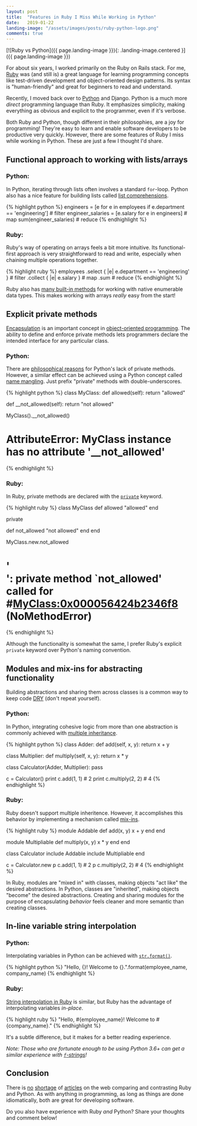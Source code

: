 ```yaml
---
layout: post
title:  "Features in Ruby I Miss While Working in Python"
date:   2019-01-22
landing-image: "/assets/images/posts/ruby-python-logo.png"
comments: true
---
```


[![Ruby vs Python]({{ page.landing-image }}){: .landing-image.centered }]({{ page.landing-image }})

For about six years, I worked primarily on the Ruby on Rails stack. For me, [Ruby](https://www.ruby-lang.org/en/) was (and still is) a great language for learning programming concepts like test-driven development and object-oriented design patterns. Its syntax is "human-friendly" and great for beginners to read and understand.

Recently, I moved back over to [Python](https://www.python.org/) and Django. Python is a much more _direct_ programming language than Ruby. It emphasizes simplicity, making everything as obvious and explicit to the programmer, even if it's verbose.

Both Ruby and Python, though different in their philosophies, are a joy for programming! They're easy to learn and enable software developers to be productive very quickly. However, there are some features of Ruby I miss while working in Python. These are just a few I thought I'd share.

## Functional approach to working with lists/arrays

### Python:

In Python, iterating through lists often involves a standard `for`-loop. Python also has a nice feature for building lists called [list comprehensions](https://www.programiz.com/python-programming/list-comprehension).

{% highlight python %}
engineers = [e for e in employees if e.department == 'engineering'] # filter
engineer_salaries = [e.salary for e in engineers] # map
sum(engineer_salaries) # reduce
{% endhighlight %}

### Ruby:

Ruby's way of operating on arrays feels a bit more intuitive. Its functional-first approach is very straightforward to read and write, especially when chaining multiple operations together. 

{% highlight ruby %}
employees
  .select { |e| e.department == 'engineering' } # filter
  .collect { |e| e.salary } # map
  .sum # reduce
{% endhighlight %}

Ruby also has [many built-in methods](https://ruby-doc.org/core-2.6/Enumerable.html) for working with native enumerable data types. This makes working with arrays _really_ easy from the start!

## Explicit private methods

[Encapsulation](https://stackify.com/oop-concept-for-beginners-what-is-encapsulation/) is an important concept in [object-oriented programming](https://www.scaler.com/topics/what-is-object-oriented-programming-oop/). The ability to define and enforce private methods lets programmers declare the intended interface for any particular class.

### Python:

There are [philosophical reasons](https://mail.python.org/pipermail/tutor/2003-October/025932.html) for Python's lack of private methods. However, a similar effect can be achieved using a Python concept called [name mangling](https://docs.python.org/3.5/tutorial/classes.html#private-variables). Just prefix "private" methods with double-underscores.

{% highlight python %}
class MyClass:
  def allowed(self):
      return "allowed"

  def __not_allowed(self):
      return "not allowed"

MyClass().__not_allowed()
# AttributeError: MyClass instance has no attribute '__not_allowed'
{% endhighlight %}

### Ruby:

In Ruby, private methods are declared with the [`private`](https://ruby-doc.org/core-2.6/Module.html#method-i-private) keyword.

{% highlight ruby %}
class MyClass
  def allowed
    "allowed"
  end

  private

  def not_allowed
    "not allowed"
  end
end

MyClass.new.not_allowed
# '<main>': private method `not_allowed' called for #<MyClass:0x000056424b2346f8> (NoMethodError)
{% endhighlight %}

Although the functionality is somewhat the same, I prefer Ruby's explicit `private` keyword over Python's naming convention.

## Modules and mix-ins for abstracting functionality

Building abstractions and sharing them across classes is a common way to keep code [DRY](https://en.wikipedia.org/wiki/Don%27t_repeat_yourself) (don't repeat yourself).

### Python:

In Python, integrating cohesive logic from more than one abstraction is commonly achieved with [multiple inheritance](https://www.programiz.com/python-programming/multiple-inheritance).

{% highlight python %}
class Adder:
    def add(self, x, y):
        return x + y

class Multiplier:
    def multiply(self, x, y):
        return x * y

class Calculator(Adder, Multiplier):
    pass

c = Calculator()
print c.add(1, 1) # 2
print c.multiply(2, 2) # 4
{% endhighlight %}

### Ruby:

Ruby doesn't support multiple inheritence. However, it accomplishes this behavior by implementing a mechanism called [mix-ins](https://www.tutorialspoint.com/ruby/ruby_modules.htm).

{% highlight ruby %}
module Addable
  def add(x, y)
    x + y
  end
end

module Multipliable
  def multiply(x, y)
    x * y
  end
end

class Calculator
  include Addable
  include Multipliable
end

c = Calculator.new
p c.add(1, 1) # 2
p c.multiply(2, 2) # 4
{% endhighlight %}

In Ruby, modules are "mixed in" with classes, making objects "act like" the desired abstractions. In Python, classes are "inherited", making objects "become" the desired abstractions. Creating and sharing modules for the purpose of encapsulating _behavior_ feels cleaner and more semantic than creating classes.

## In-line variable string interpolation

### Python:

Interpolating variables in Python can be achieved with [`str.format()`](https://realpython.com/python-string-formatting/#2-new-style-string-formatting-strformat).

{% highlight python %}
"Hello, {}! Welcome to {}.".format(employee_name, company_name)
{% endhighlight %}

### Ruby:

[String interpolation in Ruby](https://www.digitalocean.com/community/tutorials/how-to-work-with-strings-in-ruby#using-string-interpolation) is similar, but Ruby has the advantage of interpolating variables _in-place_.

{% highlight ruby %}
"Hello, #{employee_name}! Welcome to #{company_name}."
{% endhighlight %}

It's a subtle difference, but it makes for a better reading experience.

_Note: Those who are fortunate enough to be using Python 3.6+ can get a similar experience with [`f`-strings](https://realpython.com/python-string-formatting/#3-string-interpolation-f-strings-python-36)!_

## Conclusion

There is [no](https://learn.onemonth.com/ruby-vs-python/) [shortage](https://hackernoon.com/ruby-vs-python-the-definitive-faq-5cb0046292be) of [articles](https://www.nascenia.com/why-choose-ruby-on-rails-over-python/) on the web comparing and contrasting Ruby and Python. As with anything in programming, as long as things are done idiomatically, both are great for developing software.

Do you also have experience with Ruby _and_ Python? Share your thoughts and comment below!
